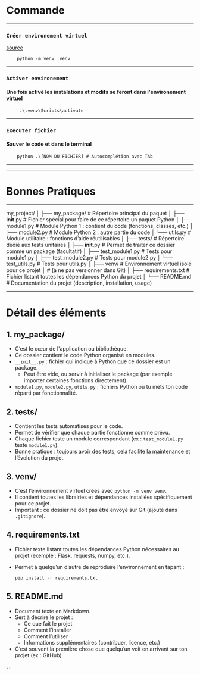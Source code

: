 #  Commande 

---

### `Créer environement virtuel`

[source](https://docs.python.org/fr/3.8/library/venv.html)
        
        python -m venv .venv

---

### `Activer environement`
#### Une fois activé les instalations et modifs se feront dans  l'environement  virtuel
         
         .\.venv\Scripts\activate


---

### `Executer fichier`
#### Sauver le  code et dans le terminal
        python .\[NOM DU FICHIER] # Autocomplétion avec TAb


---
---
# Bonnes Pratiques

---
my_project/
│
├── my_package/           # Répertoire principal du paquet
│   ├── __init__.py       # Fichier spécial pour faire de ce répertoire un paquet Python
│   ├── module1.py        # Module Python 1 : contient du code (fonctions, classes, etc.)
│   ├── module2.py        # Module Python 2 : autre partie du code
│   └── utils.py          # Module utilitaire : fonctions d’aide réutilisables
│
├── tests/                # Répertoire dédié aux tests unitaires
│   ├── __init__.py       # Permet de traiter ce dossier comme un package (facultatif)
│   ├── test_module1.py   # Tests pour module1.py
│   ├── test_module2.py   # Tests pour module2.py
│   └── test_utils.py     # Tests pour utils.py
│
├── venv/                 # Environnement virtuel isolé pour ce projet
│                         # (à ne pas versionner dans Git)
│
├── requirements.txt      # Fichier listant toutes les dépendances Python du projet
│
└── README.md             # Documentation du projet (description, installation, usage)


--- 

# Détail des éléments

## 1. my_package/

- C’est le cœur de l'application ou bibliothèque.
- Ce dossier contient le code Python organisé en modules.
- `__init__.py` : fichier qui indique à Python que ce dossier est un package.
  - Peut être vide, ou servir à initialiser le package (par exemple importer certaines fonctions directement).
- `module1.py`, `module2.py`, `utils.py` : fichiers Python où tu mets ton code réparti par fonctionnalité.

## 2. tests/

- Contient les tests automatisés pour le code.
- Permet de vérifier que chaque partie fonctionne comme prévu.
- Chaque fichier teste un module correspondant (ex : `test_module1.py` teste `module1.py`).
- Bonne pratique : toujours avoir des tests, cela facilite la maintenance et l’évolution du projet.

## 3. venv/

- C’est l’environnement virtuel  crées avec `python -m venv venv`.
- Il contient toutes les librairies et dépendances installées spécifiquement pour ce projet.
- Important : ce dossier ne doit pas être envoyé sur Git (ajouté dans `.gitignore`).
## 4. requirements.txt

- Fichier texte listant toutes les dépendances Python nécessaires au projet (exemple : Flask, requests, numpy, etc.).
- Permet à quelqu’un d’autre de reproduire l’environnement en tapant :

  ```bash
  pip install -r requirements.txt

## 5. README.md

- Document texte en Markdown.
- Sert à décrire le projet :  
  - Ce que fait le projet  
  - Comment l’installer  
  - Comment l’utiliser  
  - Informations supplémentaires (contribuer, licence, etc.)
- C’est souvent la première chose que quelqu’un voit en arrivant sur ton projet (ex : GitHub).




 
### ``
 
